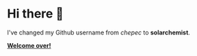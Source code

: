 # Hi there 👋

I've changed my Github username from *chepec* to **solarchemist**.

[**Welcome over!**](https://github.com/solarchemist)
